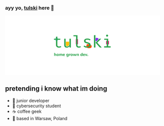 ### ayy yo, [tulski][website] here 👋

![tulski][cover]

## pretending i know what im doing

- 🐣 junior developer
- 👯 cybersecurity student
- ☕️ coffee geek
- 📌 based in Warsaw, Poland

[website]: https://tulski.com
[cover]: ./tulski-github-cover.png
